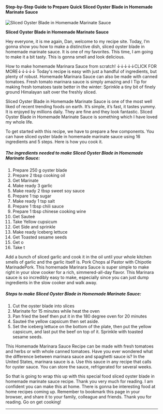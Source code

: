             

#### Step-by-Step Guide to Prepare Quick Sliced Oyster Blade in Homemade Marinate Sauce

![Sliced Oyster Blade in Homemade Marinate Sauce](https://img-global.cpcdn.com/recipes/e623798a278de200/751x532cq70/sliced-oyster-blade-in-homemade-marinate-sauce-recipe-main-photo.jpg)

**Sliced Oyster Blade in Homemade Marinate Sauce**

Hey everyone, it is me again, Dan, welcome to my recipe site. Today, I’m gonna show you how to make a distinctive dish, sliced oyster blade in homemade marinate sauce. It is one of my favorites. This time, I am going to make it a bit tasty. This is gonna smell and look delicious.

How to make homemade Marinara Sauce from scratch! ↓↓↓↓↓CLICK FOR MORE↓↓↓↓↓ Today's recipe is easy with just a handful of ingredients, but plenty of robust. Homemade Marinara Sauce can also be made with canned tomatoes. Fresh tomato marinara sauce is simply amazing and I Tip for making fresh tomatoes taste better in the winter: Sprinkle a tiny bit of finely ground Himalayan salt over the freshly sliced.

Sliced Oyster Blade in Homemade Marinate Sauce is one of the most well liked of recent trending foods on earth. It’s simple, it’s fast, it tastes yummy. It is enjoyed by millions daily. They are fine and they look fantastic. Sliced Oyster Blade in Homemade Marinate Sauce is something which I have loved my whole life.

To get started with this recipe, we have to prepare a few components. You can have sliced oyster blade in homemade marinate sauce using 16 ingredients and 5 steps. Here is how you cook it.

##### The ingredients needed to make Sliced Oyster Blade in Homemade Marinate Sauce:

1.  Prepare 250 g oyster blade
2.  Prepare 2 tbsp cooking oil
3.  Get Marinate
4.  Make ready 3 garlic
5.  Make ready 2 tbsp sweet soy sauce
6.  Prepare 1 tsp sugar
7.  Make ready 1 tsp salt
8.  Prepare 1 tbsp chili sauce
9.  Prepare 1 tbsp chinese cooking wine
10.  Get Sauteé
11.  Take Yellow cupsicum
12.  Get Side and sprinkle
13.  Make ready Iceberg lettuce
14.  Get Toasted sesame seeds
15.  Get o
16.  Take t

Add a bunch of sliced garlic and cook it in the oil until your whole kitchen smells of garlic and the garlic itself is. Pork Chops al Pastor with Chipotle MarinadePork. This homemade Marinara Sauce is super simple to make right in your slow cooker for a rich, simmered-all-day flavor. This Marinara sauce is so incredibly easy to make, especially since you can just dump ingredients in the slow cooker and walk away.

##### Steps to make Sliced Oyster Blade in Homemade Marinate Sauce:

1.  Cut the oyster blade into slices
2.  Marinate for 15 minutes while heat the oven
3.  Pan fried the beef then put it in the 180 degree oven for 20 minutes
4.  Sauteé the yellow capsicum then set aside.
5.  Set the iceberg lettuce on the bottom of the plate, then put the yellow capsicum, and last put the beef on top of it. Sprinkle with toasted sesame seeds.

This Homemade Marinara Sauce Recipe can be made with fresh tomatoes and herbs or with whole canned tomatoes. Have you ever wondered what the difference between marinara sauce and spaghetti sauce is? In the United States, marinara sauce is a. Use this sauce in any recipe that calls for oyster sauce. You can store the sauce, refrigerated for several weeks.

So that is going to wrap this up with this special food sliced oyster blade in homemade marinate sauce recipe. Thank you very much for reading. I am confident you can make this at home. There is gonna be interesting food at home recipes coming up. Remember to bookmark this page in your browser, and share it to your family, colleague and friends. Thank you for reading. Go on get cooking!

* * *